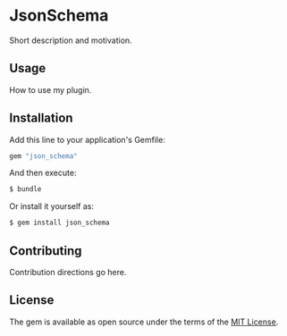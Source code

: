 # JsonSchema
Short description and motivation.

## Usage
How to use my plugin.

## Installation
Add this line to your application's Gemfile:

```ruby
gem "json_schema"
```

And then execute:
```bash
$ bundle
```

Or install it yourself as:
```bash
$ gem install json_schema
```

## Contributing
Contribution directions go here.

## License
The gem is available as open source under the terms of the [MIT License](https://opensource.org/licenses/MIT).
